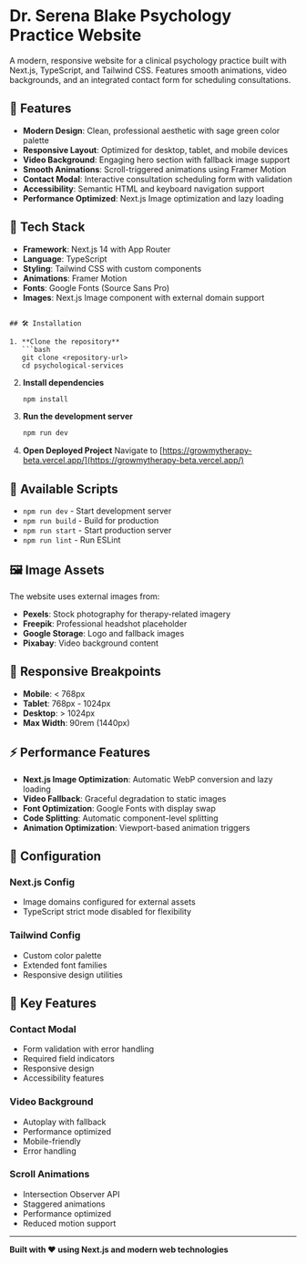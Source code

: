 # Dr. Serena Blake Psychology Practice Website

A modern, responsive website for a clinical psychology practice built with Next.js, TypeScript, and Tailwind CSS. Features smooth animations, video backgrounds, and an integrated contact form for scheduling consultations.

## 🌟 Features

- **Modern Design**: Clean, professional aesthetic with sage green color palette
- **Responsive Layout**: Optimized for desktop, tablet, and mobile devices
- **Video Background**: Engaging hero section with fallback image support
- **Smooth Animations**: Scroll-triggered animations using Framer Motion
- **Contact Modal**: Interactive consultation scheduling form with validation
- **Accessibility**: Semantic HTML and keyboard navigation support
- **Performance Optimized**: Next.js Image optimization and lazy loading

## 🚀 Tech Stack

- **Framework**: Next.js 14 with App Router
- **Language**: TypeScript
- **Styling**: Tailwind CSS with custom components
- **Animations**: Framer Motion
- **Fonts**: Google Fonts (Source Sans Pro)
- **Images**: Next.js Image component with external domain support
```

## 🛠️ Installation

1. **Clone the repository**
   ```bash
   git clone <repository-url>
   cd psychological-services
   ```

2. **Install dependencies**
   ```bash
   npm install
   ```

3. **Run the development server**
   ```bash
   npm run dev
   ```

4. **Open Deployed Project**
   Navigate to [https://growmytherapy-beta.vercel.app/](https://growmytherapy-beta.vercel.app/)

## 📝 Available Scripts

- `npm run dev` - Start development server
- `npm run build` - Build for production
- `npm run start` - Start production server
- `npm run lint` - Run ESLint

## 🖼️ Image Assets

The website uses external images from:
- **Pexels**: Stock photography for therapy-related imagery
- **Freepik**: Professional headshot placeholder
- **Google Storage**: Logo and fallback images
- **Pixabay**: Video background content

## 📱 Responsive Breakpoints

- **Mobile**: < 768px
- **Tablet**: 768px - 1024px
- **Desktop**: > 1024px
- **Max Width**: 90rem (1440px)

## ⚡ Performance Features

- **Next.js Image Optimization**: Automatic WebP conversion and lazy loading
- **Video Fallback**: Graceful degradation to static images
- **Font Optimization**: Google Fonts with display swap
- **Code Splitting**: Automatic component-level splitting
- **Animation Optimization**: Viewport-based animation triggers

## 🔧 Configuration

### Next.js Config
- Image domains configured for external assets
- TypeScript strict mode disabled for flexibility

### Tailwind Config
- Custom color palette
- Extended font families
- Responsive design utilities


## 🎯 Key Features

### Contact Modal
- Form validation with error handling
- Required field indicators
- Responsive design
- Accessibility features

### Video Background
- Autoplay with fallback
- Performance optimized
- Mobile-friendly
- Error handling

### Scroll Animations
- Intersection Observer API
- Staggered animations
- Performance optimized
- Reduced motion support


---

**Built with ❤️ using Next.js and modern web technologies**
